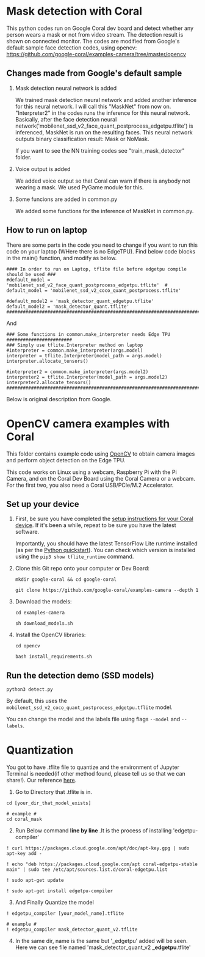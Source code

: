 # Mask detection with Coral
This python codes run on Google Coral dev board and detect whether any person wears a mask or not
from video stream. The detection result is shown on connected monitor.
The codes are modified from Google's default sample face detection codes, using opencv:
https://github.com/google-coral/examples-camera/tree/master/opencv

## Changes made from Google's default sample
1. Mask detection neural network is added

    We trained mask detection neural network and added another inference for this neural network. I will call this "MaskNet" from now on.
    "Interpreter2" in the codes runs the inference for this neural network.
    Basically, after the face detection neural network('mobilenet_ssd_v2_face_quant_postprocess_edgetpu.tflite') is inferenced, MaskNet is run on the resulting faces.
    This neural network outputs binary classification result: Mask or NoMask.
    
    If you want to see the NN training codes see "train_mask_detector" folder.
    
2. Voice output is added

    We added voice output so that Coral can warn if there is anybody not wearing a mask.
    We used PyGame module for this.
    
3. Some funcions are added in common.py

    We added some functions for the inference of MaskNet in common.py.


## How to run on laptop
There are some parts in the code you need to change if you want to run this code on your laptop
(WHere there is no EdgeTPU).
Find below code blocks in the main() function, and modify as below.

```
#### In order to run on Laptop, tflite file before edgetpu compile should be used ###
#default_model = 'mobilenet_ssd_v2_face_quant_postprocess_edgetpu.tflite'  #
default_model = 'mobilenet_ssd_v2_coco_quant_postprocess.tflite'    

#default_model2 = 'mask_detector_quant_edgetpu.tflite'
default_model2 = 'mask_detector_quant.tflite'    
#####################################################################################    
```
    
And 
    
```
### Some functions in common.make_interpreter needs Edge TPU ########################
### Simply use tflite.Interpreter method on laptop
#interpreter = common.make_interpreter(args.model)
interpreter = tflite.Interpreter(model_path = args.model)
interpreter.allocate_tensors()

#interpreter2 = common.make_interpreter(args.model2)
interpreter2 = tflite.Interpreter(model_path = args.model2)
interpreter2.allocate_tensors()
#####################################################################################  
```




Below is original description from Google.

# OpenCV camera examples with Coral

This folder contains example code using [OpenCV](https://github.com/opencv/opencv) to obtain
camera images and perform object detection on the Edge TPU.

This code works on Linux using a webcam, Raspberry Pi with the Pi Camera, and on the Coral Dev
Board using the Coral Camera or a webcam. For the first two, you also need a Coral
USB/PCIe/M.2 Accelerator.


## Set up your device

1.  First, be sure you have completed the [setup instructions for your Coral
    device](https://coral.ai/docs/setup/). If it's been a while, repeat to be sure
    you have the latest software.

    Importantly, you should have the latest TensorFlow Lite runtime installed
    (as per the [Python quickstart](
    https://www.tensorflow.org/lite/guide/python)). You can check which version is installed
    using the ```pip3 show tflite_runtime``` command.

2.  Clone this Git repo onto your computer or Dev Board:

    ```
    mkdir google-coral && cd google-coral

    git clone https://github.com/google-coral/examples-camera --depth 1
    ```

3.  Download the models:

    ```
    cd examples-camera

    sh download_models.sh
    ```

4.  Install the OpenCV libraries:

    ```
    cd opencv

    bash install_requirements.sh
    ```


## Run the detection demo (SSD models)

```
python3 detect.py
```

By default, this uses the ```mobilenet_ssd_v2_coco_quant_postprocess_edgetpu.tflite``` model.

You can change the model and the labels file using flags ```--model``` and ```--labels```.


# Quantization
You got to have .tflite file to quantize and the environment of Jupyter Terminal is needed(if other method found, please tell us so that we can share!). Our reference [here](https://colab.research.google.com/github/google-coral/tutorials/blob/master/retrain_classification_ptq_tf1.ipynb#scrollTo=joxrIB0I3cdi).  



1. Go to Directory that .tflite is in.  
```
cd [your_dir_that_model_exists]

# example #
cd coral_mask
```
2. Run Below command **line by line** .It is the process of installing 'edgetpu-compiler'

```
! curl https://packages.cloud.google.com/apt/doc/apt-key.gpg | sudo apt-key add -

! echo "deb https://packages.cloud.google.com/apt coral-edgetpu-stable main" | sudo tee /etc/apt/sources.list.d/coral-edgetpu.list

! sudo apt-get update

! sudo apt-get install edgetpu-compiler	
```

3. And Finally Quantize the model

```
! edgetpu_compiler [your_model_name].tflite

# example #
! edgetpu_compiler mask_detector_quant_v2.tflite
```

4. In the same dir, name is the same but '_edgetpu' added will be seen. Here we can see file named 'mask_detector_quant_v2 **_edgetpu**.tflite'
